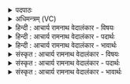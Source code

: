 <details><summary>पदपाठः</summary>

वि꣣दाः꣢। म꣣घवन्। विदाः꣢। गा꣣तु꣢म्। अ꣡नु꣢꣯। शँ꣣सिषः। दि꣡शः꣢꣯। शि꣡क्षा꣢꣯। श꣣चीनाम्। पते। पूर्वीणा꣢म्। पु꣣रूवसो। पुरु। वसो। ६४१।
</details>

<details><summary>अधिमन्त्रम् (VC)</summary>

- इन्द्रः
- प्रजापतिः
- विराडनुष्टुप्
- गान्धारः
- 0
</details>

<details><summary>हिन्दी : आचार्य रामनाथ वेदालंकार - विषयः</summary>

प्रथम मन्त्र में परमात्मा से मार्गनिर्देशन की प्रार्थना की गयी है।
</details>

<details><summary>हिन्दी : आचार्य रामनाथ वेदालंकार - पदार्थः</summary>

पदार्थान्वयभाषाः -  हे (मघवन्) ज्ञानरूप ऐश्वर्य के धनी परमात्मन् ! आप (विदाः) हमें जानिए, (गातुम्) हमारे आचरण को (विदाः) जानिए, (दिशः) गन्तव्य दिशाओं का (अनुशंसिषः) उपदेश कीजिए। हे (शचीनां पते) ज्ञानों और कर्मों के अधिपति ! आप हमें भी (शिक्ष) ज्ञान और कर्म प्रदान कीजिए। हे (पुरुवसो) प्रचुर धनवाले ! आप (पूर्वीणाम्) श्रेष्ठ दानों के स्वामी हैं, हमें भी उन दानों का पात्र बनाइए ॥१॥ इस मन्त्र में अनेक क्रियाओं का एक कारक से योग होने के कारण दीपक अलङ्कार है। ‘विदा’ की आवृत्ति में लाटानुप्रास है। ‘पूर्वी, पुरूव’ में छेकानुप्रास है ॥१॥
</details>

<details><summary>हिन्दी : आचार्य रामनाथ वेदालंकार - भावार्थः</summary>

भावार्थभाषाः -  परमात्मा से सब मनुष्यों को कर्तव्यज्ञान और कर्मसम्पति प्राप्त करके, पुरुषार्थ से धन कमा कर सदाचारपूर्वक समृद्ध जीवन बिताना चाहिए ॥१॥
</details>

<details><summary>संस्कृत : आचार्य रामनाथ वेदालंकार - विषयः</summary>

तत्राद्ये मन्त्रे परमात्मा मार्गनिर्देशार्थं प्रार्थ्यते।
</details>

<details><summary>संस्कृत : आचार्य रामनाथ वेदालंकार - पदार्थः</summary>

पदार्थान्वयभाषाः -  हे (मघवन्) ज्ञानैश्वर्यशालिन् परमात्मन् ! त्वम् (विदाः) अस्मान् विद्धि जानीहि, (गातुम्) अस्माकम् आचरणम् (विदाः) विद्धि जानीहि, (दिशः) गन्तव्यान् मार्गान् (अनुशंसिषः) अनुशाधि। हे (शचीनां पते) प्रज्ञानां कर्मणां च अधिपते ! त्वम् अस्मभ्यम् अपि (शिक्ष) सत्प्रज्ञाः सत्कर्माणि च प्रदेहि। हे (पुरूवसो) प्रभूतधन ! त्वम् (पूर्वीणाम्) श्रेष्ठानां रातीनां, पतिः असि इति शेषः, तासां रातीनाम् अस्मानपि पात्रं कुरु। अत्र पूर्वीशब्देन श्रेष्ठा रातयो गृह्यन्ते, ‘पूर्वीरिन्द्रस्य रातयः।’ ऋ० १।११।३ इति श्रुतेः ॥ (विदाः) विद ज्ञाने, लेटि रूपम्, ‘लेटोऽडाटौ’, अ० ३।४।९४ इत्याडागमः। (अनुशंसिषः), अनुपूर्वात् शंसतेः लेटि रूपम्। (शचीनां पते), शची इति कर्मनाम प्रज्ञानाम च, निघं० २।१, ३।९। (शिक्षा), शिक्षतिः दानकर्मा, निघं० ३।२०। संहितायां ‘द्व्यचोऽतस्तिङः अ० ६।३।१३५ इति दीर्घः ॥१॥ अत्र बहूनां क्रियाणामेककारकयोगाद् दीपकालङ्कारः। ‘विदा’ इत्यस्यावृत्तौ लाटानुप्रासः। ‘पूर्वी, पुरूव’ इत्यत्र छेकानुप्रासः ॥१॥
</details>

<details><summary>संस्कृत : आचार्य रामनाथ वेदालंकार - भावार्थः</summary>

भावार्थभाषाः -  परमात्मनः सकाशात् सर्वैर्जनैः कर्तव्यज्ञानं कर्मसम्पत्तिं च प्राप्य पुरुषार्थेन धनान्यर्जयित्वा सदाचारेण समृद्धं जीवनं यापनीयम् ॥१॥
</details>